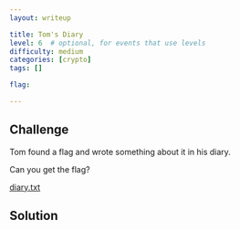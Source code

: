 ```yaml
---
layout: writeup

title: Tom's Diary
level: 6  # optional, for events that use levels
difficulty: medium
categories: [crypto]
tags: []

flag:

---
```


## Challenge

Tom found a flag and wrote something about it in his diary.

Can you get the flag?

[diary.txt](writeupfiles/diary.txt)

## Solution


